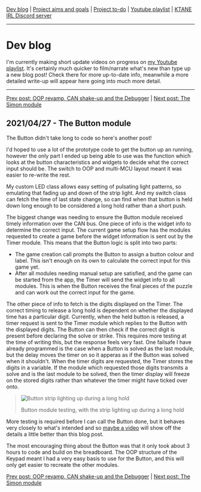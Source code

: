 [Dev blog](devblog.md) | [Project aims and goals](goals.md) | [Project to-do](todo.md) | [Youtube playlist](https://www.youtube.com/watch?v=8m7peVlW2mE&list=PLJqFvAhkcSkkks42zClG5WlvO1khFZCKK) | [KTANE IRL Discord server](https://discord.com/channels/711013430575890432)

---

# Dev blog
I'm currently making short update videos on progress on [my Youtube playlist](https://www.youtube.com/watch?v=8m7peVlW2mE&list=PLJqFvAhkcSkkks42zClG5WlvO1khFZCKK). It's certainly much quicker to film/narrate what's new than type up a new blog post! Check there for more up-to-date info, meanwhile a more detailed write-up will appear here going into much more detail.

---

[Prev post: OOP revamp, CAN shake-up and the Debugger](devblog_6.md) | [Next post: The Simon module](devblog_8.md)

## 2021/04/27 - The Button module
The Button didn't take long to code so here's another post!

I'd hoped to use a lot of the prototype code to get the button up an running, however the only part I ended up being able to use was the function which looks at the button characteristics and widgets to decide what the correct input should be. The switch to OOP and multi-MCU layout meant it was easier to re-write the rest.

My custom LED class allows easy setting of pulsating light patterns, so emulating that fading up and down of the strip light. And my switch class can fetch the time of last state change, so can find when that button is held down long enough to be considered a long hold rather than a short push.

The biggest change was needing to ensure the Button module received timely information over the CAN bus.
One piece of info is the widget info to determine the correct input. The current game setup flow has the modules requested to create a game before the widget information is sent out by the Timer module. This means that the Button logic is split into two parts:
* The game creation call prompts the Button to assign a button colour and label. This isn't enough on its own to calculate the correct input for this game yet.
* After all modules needing manual setup are satisfied, and the game can be started from the app, the Timer will send the widget info to all modules. This is when the Button receives the final pieces of the puzzle and can work out the correct input for the game.

The other piece of info to fetch is the digits displayed on the Timer. The correct timing to release a long hold is dependent on whether the displayed time has a particular digit. Currently, when the held button is released, a timer request is sent to the Timer module which replies to the Button with the displayed digits. The Button can then check if the correct digit is present before declaring the solve or strike. This requires more testing at the time of writing this, but the response feels very fast. One failsafe I have already programmed is the case when a Button is solved as the last module, but the delay moves the timer on so it apperas as if the Button was solved when it shouldn't. When the timer digits are requested, the Timer stores the digits in a variable. If the module which requested those digits transmits a solve and is the last module to be solved, then the timer display will freeze on the stored digits rather than whatever the timer might have ticked over onto.

> ![Button strip lighting up during a long hold](https://i.imgur.com/OInxHsp.jpg)
>  
> Button module testing, with the strip lighting up during a long hold

More testing is required before I can call the Button done, but it behaves very closely to what's intended and so [maybe a video](https://www.youtube.com/watch?v=L1Xfc9mjphY&list=PLJqFvAhkcSkkks42zClG5WlvO1khFZCKK) will show off the details a little better than this blog post.

The most encouraging thing about the Button was that it only took about 3 hours to code and build on the breadboard. The OOP structure of the Keypad meant I had a very easy basis to use for the Button, and this will only get easier to recreate the other modules.

[Prev post: OOP revamp, CAN shake-up and the Debugger](devblog_6.md) | [Next post: The Simon module](devblog_8.md)
